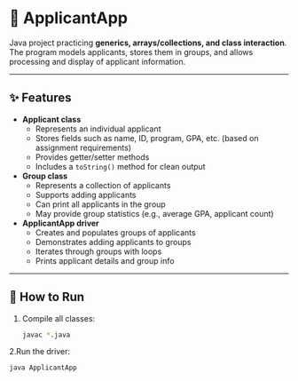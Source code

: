 # 📝 ApplicantApp

Java project practicing **generics, arrays/collections, and class interaction**.  
The program models applicants, stores them in groups, and allows processing and display of applicant information.

---

## ✨ Features
- **Applicant class**
  - Represents an individual applicant
  - Stores fields such as name, ID, program, GPA, etc. (based on assignment requirements)
  - Provides getter/setter methods
  - Includes a `toString()` method for clean output
- **Group class**
  - Represents a collection of applicants
  - Supports adding applicants
  - Can print all applicants in the group
  - May provide group statistics (e.g., average GPA, applicant count)
- **ApplicantApp driver**
  - Creates and populates groups of applicants
  - Demonstrates adding applicants to groups
  - Iterates through groups with loops
  - Prints applicant details and group info

---


## 🚀 How to Run
1. Compile all classes:
   ```bash
   javac *.java
2.Run the driver:
  ```bash  
  java ApplicantApp
